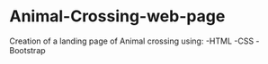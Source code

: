 # Animal-Crossing-web-page
Creation of a landing page of Animal crossing using:
-HTML
-CSS
-Bootstrap
